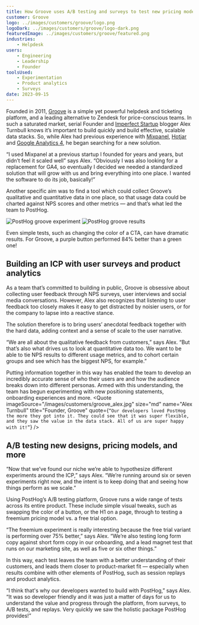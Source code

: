 ```yaml
---
title: How Groove uses A/B testing and surveys to test new pricing models
customer: Groove
logo: ../images/customers/groove/logo.png
logoDark: ../images/customers/groove/logo-dark.png
featuredImage: ../images/customers/groove/featured.png
industries:
    - Helpdesk
users:
    - Engineering
    - Leadership
    - Founder
toolsUsed:
    - Experimentation
    - Product analytics
    - Surveys
date: 2023-09-15
---
```


Founded in 2011, [Groove](https://www.groovehq.com/) is a simple yet powerful helpdesk and ticketing platform, and a leading alternative to Zendesk for price-conscious teams. In such a saturated market, serial Founder and [Imperfect Startup](https://www.groovehq.com/helpdesk-software/imperfect-startup) blogger Alex Turnbull knows it’s important to build quickly and build effective, scalable data stacks. So, while Alex had previous experience with [Mixpanel](/blog/posthog-vs-mixpanel), [Hotjar](/blog/posthog-vs-hotjar) and [Google Analytics 4](/blog/posthog-vs-ga4), he began searching for a new solution. 

“I used Mixpanel at a previous startup I founded for years and years, but didn’t feel it scaled well” says Alex. “Obviously I was also looking for a replacement for GA4, so eventually I decided we needed a standardized solution that will grow with us and bring everything into one place. I wanted the software to do its job, basically!”

Another specific aim was to find a tool which could collect Groove’s qualitative and quantitative data in one place, so that usage data could be charted against NPS scores and other metrics — and that’s what led the team to PostHog. 

​​![PostHog groove experiment](../images/customers/groove/groove-test.png)
![PostHog groove results](../images/customers/groove/groove-results.png)
<Caption>Even simple tests, such as changing the color of a CTA, can have dramatic results. For Groove, a purple button performed 84% better than a green one!</Caption>

## Building an ICP with user surveys and product analytics 

As a team that’s committed to building in public, Groove is obsessive about collecting user feedback through NPS surveys, user interviews and social media conversations. However, Alex also recognizes that listening to user feedback too closely makes it easy to get distracted by noisier users, or for the company to lapse into a reactive stance. 

The solution therefore is to bring users’ anecdotal feedback together with the hard data, adding context and a sense of scale to the user narrative.  

“We are all about the qualitative feedback from customers,” says Alex. “But that’s also what drives us to look at quantitative data too. We want to be able to tie NPS results to different usage metrics, and to cohort certain groups and see which has the biggest NPS, for example.”

Putting information together in this way has enabled the team to develop an incredibly accurate sense of who their users are and how the audience breaks down into different personas. Armed with this understanding, the team has begun experimenting with new positioning statements, onboarding experiences and more.
<BorderWrapper>
<Quote
    imageSource="/images/customers/groove_alex.jpg"
    size="md"
    name="Alex Turnbull"
    title="Founder, Groove"
    quote={`“Our developers loved PostHog the more they got into it. They could see that it was super flexible, and they saw the value in the data stack. All of us are super happy with it!”`}
/>
</BorderWrapper>

## A/B testing new designs, pricing models, and more

“Now that we’ve found our niche we’re able to hypothesize different experiments around the ICP,” says Alex. “We’re running around six or seven experiments right now, and the intent is to keep doing that and seeing how things perform as we scale.”

Using PostHog’s A/B testing platform, Groove runs a wide range of tests across its entire product. These include simple visual tweaks, such as swapping the color of a button, or the H1 on a page, through to testing a freemium pricing model vs. a free trial option.

“The freemium experiment is really interesting because the free trial variant is performing over 75% better,” says Alex. “We’re also testing long form copy against short form copy in our onboarding, and a lead magnet test that runs on our marketing site, as well as five or six other things.”

In this way, each test leaves the team with a better understanding of their customers, and leads them closer to product-market fit — especially when results combine with other elements of PostHog, such as session replays and product analytics. 

“I think that's why our developers wanted to build with PostHog,” says Alex. “It was so developer friendly and it was just a matter of days for us to understand the value and progress through the platform, from surveys, to A/B tests, and replays. Very quickly we saw the holistic package PostHog provides!”

